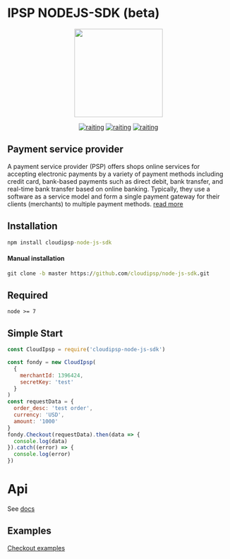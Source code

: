 # IPSP NODEJS-SDK (beta)

<p align="center">
  <img width="200" height="200" src="https://avatars0.githubusercontent.com/u/15383021?s=200&v=4">
</p>
<p align="center">
	<a href="https://www.npmjs.com/package/cloudipsp-node-js-sdk"><img src="https://img.shields.io/npm/v/cloudipsp-node-js-sdk.svg" alt="raiting" /></a>
	<a href="https://www.npmjs.com/package/cloudipsp-node-js-sdk"><img src="https://img.shields.io/npm/dt/cloudipsp-node-js-sdk.svg" alt="raiting" /></a>
	<a href="https://www.npmjs.com/package/cloudipsp-node-js-sdk"><img src="https://img.shields.io/npm/dw/cloudipsp-node-js-sdk.svg" alt="raiting" /></a>
</p>

## Payment service provider
A payment service provider (PSP) offers shops online services for accepting electronic payments by a variety of payment methods including credit card, bank-based payments such as direct debit, bank transfer, and real-time bank transfer based on online banking. Typically, they use a software as a service model and form a single payment gateway for their clients (merchants) to multiple payment methods. 
[read more](https://en.wikipedia.org/wiki/Payment_service_provider)

## Installation

```cmd
npm install cloudipsp-node-js-sdk
```

#### Manual installation
```cmd
git clone -b master https://github.com/cloudipsp/node-js-sdk.git
```

## Required
```
node >= 7
```
## Simple Start
```javascript
const CloudIpsp = require('cloudipsp-node-js-sdk')

const fondy = new CloudIpsp(
  {
    merchantId: 1396424,
    secretKey: 'test'
  }
)
const requestData = {
  order_desc: 'test order',
  currency: 'USD',
  amount: '1000'
}
fondy.Checkout(requestData).then(data => {
  console.log(data)
}).catch((error) => {
  console.log(error)
})

```
# Api

See [docs](https://docs.fondy.eu/)

## Examples
[Checkout examples](https://github.com/has-well/cloudipsp-node-js-sdk/tree/master/examples)

